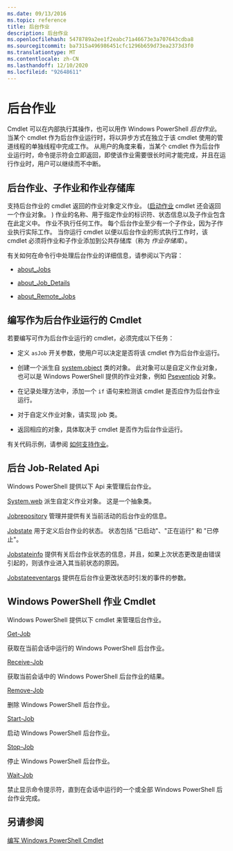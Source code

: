 ```yaml
---
ms.date: 09/13/2016
ms.topic: reference
title: 后台作业
description: 后台作业
ms.openlocfilehash: 5478789a2ee1f2eabc71a46673e3a707643cdba8
ms.sourcegitcommit: ba7315a496986451cfc1296b659d73ea2373d3f0
ms.translationtype: MT
ms.contentlocale: zh-CN
ms.lasthandoff: 12/10/2020
ms.locfileid: "92648611"
---
```

# <a name="background-jobs"></a>后台作业

Cmdlet 可以在内部执行其操作，也可以用作 Windows PowerShell *后台作业*。 当某个 cmdlet 作为后台作业运行时，将以异步方式在独立于该 cmdlet 使用的管道线程的单独线程中完成工作。 从用户的角度来看，当某个 cmdlet 作为后台作业运行时，命令提示符会立即返回，即使该作业需要很长时间才能完成，并且在运行作业时，用户可以继续而不中断。

## <a name="background-jobs-child-jobs-and-the-job-repository"></a>后台作业、子作业和作业存储库

支持后台作业的 cmdlet 返回的作业对象定义作业。  ([启动作业](/powershell/module/Microsoft.PowerShell.Core/Start-Job) cmdlet 还会返回一个作业对象。 ) 作业的名称、用于指定作业的标识符、状态信息以及子作业包含在此定义中。 作业不执行任何工作。 每个后台作业至少有一个子作业，因为子作业执行实际工作。 当你运行 cmdlet 以便以后台作业的形式执行工作时，该 cmdlet 必须将作业和子作业添加到公共存储库（称为 *作业存储库*）。

有关如何在命令行中处理后台作业的详细信息，请参阅以下内容：

- [about_Jobs](/powershell/module/microsoft.powershell.core/about/about_jobs)

- [about_Job_Details](/powershell/module/microsoft.powershell.core/about/about_job_details)

- [about_Remote_Jobs](/powershell/module/microsoft.powershell.core/about/about_remote_jobs)

## <a name="writing-a-cmdlet-that-runs-as-a-background-job"></a>编写作为后台作业运行的 Cmdlet

若要编写可作为后台作业运行的 cmdlet，必须完成以下任务：

- 定义 `asJob` 开关参数，使用户可以决定是否将该 cmdlet 作为后台作业运行。

- 创建一个派生自 [system.object](/dotnet/api/System.Management.Automation.Job) 类的对象。 此对象可以是自定义作业对象，也可以是 Windows PowerShell 提供的作业对象，例如 [Pseventjob](/dotnet/api/System.Management.Automation.PSEventJob) 对象。

- 在记录处理方法中，添加一个 `if` 语句来检测该 cmdlet 是否应作为后台作业运行。

- 对于自定义作业对象，请实现 job 类。

- 返回相应的对象，具体取决于 cmdlet 是否作为后台作业运行。

有关代码示例，请参阅 [如何支持作业](./how-to-support-jobs.md)。

## <a name="background-job-related-apis"></a>后台 Job-Related Api

Windows PowerShell 提供以下 Api 来管理后台作业。

[System.web](/dotnet/api/System.Management.Automation.Job) 派生自定义作业对象。 这是一个抽象类。

[Jobrepository](/dotnet/api/System.Management.Automation.JobRepository) 管理并提供有关当前活动的后台作业的信息。

[Jobstate](/dotnet/api/System.Management.Automation.JobState) 用于定义后台作业的状态。 状态包括 "已启动"、"正在运行" 和 "已停止"。

[Jobstateinfo](/dotnet/api/System.Management.Automation.JobStateInfo) 提供有关后台作业状态的信息，并且，如果上次状态更改是由错误引起的，则该作业进入其当前状态的原因。

[Jobstateeventargs](/dotnet/api/System.Management.Automation.JobStateEventArgs) 提供在后台作业更改状态时引发的事件的参数。

## <a name="windows-powershell-job-cmdlets"></a>Windows PowerShell 作业 Cmdlet

Windows PowerShell 提供以下 cmdlet 来管理后台作业。

[Get-Job](/powershell/module/Microsoft.PowerShell.Core/Get-Job)

获取在当前会话中运行的 Windows PowerShell 后台作业。

[Receive-Job](/powershell/module/Microsoft.PowerShell.Core/Receive-Job)

获取当前会话中的 Windows PowerShell 后台作业的结果。

[Remove-Job](/powershell/module/Microsoft.PowerShell.Core/Remove-Job)

删除 Windows PowerShell 后台作业。

[Start-Job](/powershell/module/Microsoft.PowerShell.Core/Start-Job)

启动 Windows PowerShell 后台作业。

[Stop-Job](/powershell/module/Microsoft.PowerShell.Core/Stop-Job)

停止 Windows PowerShell 后台作业。

[Wait-Job](/powershell/module/Microsoft.PowerShell.Core/Wait-Job)

禁止显示命令提示符，直到在会话中运行的一个或全部 Windows PowerShell 后台作业完成。

## <a name="see-also"></a>另请参阅

[编写 Windows PowerShell Cmdlet](./writing-a-windows-powershell-cmdlet.md)
